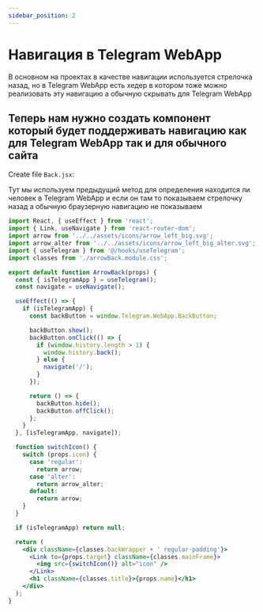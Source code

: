 ```yaml
---
sidebar_position: 2
---
```


# Навигация в Telegram WebApp

В основном на проектах в качестве навигации используется стрелочка назад, но в Telegram WebApp есть хедер в котором тоже можно реализовать эту навигацию а обычную скрывать для Telegram WebApp

## Теперь нам нужно создать компонент который будет поддерживать навигацию как для Telegram WebApp так и для обычного сайта

Create file `Back.jsx`:

Тут мы используем предыдущий метод для определения находится ли человек в Telegram WebApp и если он там то показываем стрелочку назад а обычную браузерную навигацию не показываем

```jsx title="Back.jsx"
import React, { useEffect } from 'react';
import { Link, useNavigate } from 'react-router-dom';
import arrow from '../../assets/icons/arrow_left_big.svg';
import arrow_alter from '../../assets/icons/arrow_left_big_alter.svg';
import { useTelegram } from '@/hooks/useTelegram';
import classes from './arrowBack.module.css';

export default function ArrowBack(props) {
  const { isTelegramApp } = useTelegram();
  const navigate = useNavigate();

  useEffect(() => {
    if (isTelegramApp) {
      const backButton = window.Telegram.WebApp.BackButton;

      backButton.show();
      backButton.onClick(() => {
        if (window.history.length > 1) {
          window.history.back();
        } else {
          navigate('/');
        }
      });

      return () => {
        backButton.hide();
        backButton.offClick();
      };
    }
  }, [isTelegramApp, navigate]);

  function switchIcon() {
    switch (props.icon) {
      case 'regular':
        return arrow;
      case 'alter':
        return arrow_alter;
      default:
        return arrow;
    }
  }

  if (isTelegramApp) return null;

  return (
    <div className={classes.backWrapper + ' regular-padding'}>
      <Link to={props.target} className={classes.mainFrame}>
        <img src={switchIcon()} alt="icon" />
      </Link>
      <h1 className={classes.title}>{props.name}</h1>
    </div>
  );
}
```
